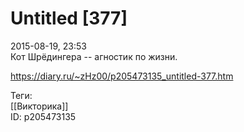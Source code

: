 Untitled [377]
===============

   
 2015-08-19, 23:53   
  Кот Шрёдингера -- агностик по жизни.   
    
 <https://diary.ru/~zHz00/p205473135_untitled-377.htm>   
   
 Теги:   
 [[Викторика]]   
 ID: p205473135